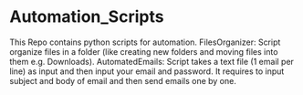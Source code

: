 # Automation_Scripts
This Repo contains python scripts for automation.
FilesOrganizer:
Script organize files in a folder (like creating new folders and moving files into them e.g. Downloads).
AutomatedEmails:
Script takes a text file (1 email per line) as input and then input your email and password. It requires to input subject and body of email and then send emails one by one.